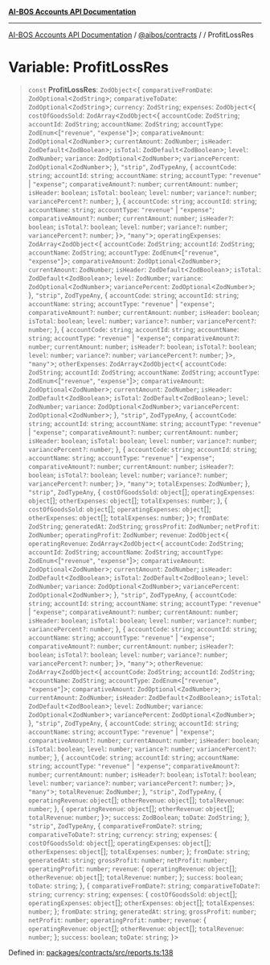 [**AI-BOS Accounts API Documentation**](../../../README.md)

***

[AI-BOS Accounts API Documentation](../../../README.md) / [@aibos/contracts](../README.md) / [](../README.md) / ProfitLossRes

# Variable: ProfitLossRes

> `const` **ProfitLossRes**: `ZodObject`\<\{ `comparativeFromDate`: `ZodOptional`\<`ZodString`\>; `comparativeToDate`: `ZodOptional`\<`ZodString`\>; `currency`: `ZodString`; `expenses`: `ZodObject`\<\{ `costOfGoodsSold`: `ZodArray`\<`ZodObject`\<\{ `accountCode`: `ZodString`; `accountId`: `ZodString`; `accountName`: `ZodString`; `accountType`: `ZodEnum`\<\[`"revenue"`, `"expense"`\]\>; `comparativeAmount`: `ZodOptional`\<`ZodNumber`\>; `currentAmount`: `ZodNumber`; `isHeader`: `ZodDefault`\<`ZodBoolean`\>; `isTotal`: `ZodDefault`\<`ZodBoolean`\>; `level`: `ZodNumber`; `variance`: `ZodOptional`\<`ZodNumber`\>; `variancePercent`: `ZodOptional`\<`ZodNumber`\>; \}, `"strip"`, `ZodTypeAny`, \{ `accountCode`: `string`; `accountId`: `string`; `accountName`: `string`; `accountType`: `"revenue"` \| `"expense"`; `comparativeAmount?`: `number`; `currentAmount`: `number`; `isHeader`: `boolean`; `isTotal`: `boolean`; `level`: `number`; `variance?`: `number`; `variancePercent?`: `number`; \}, \{ `accountCode`: `string`; `accountId`: `string`; `accountName`: `string`; `accountType`: `"revenue"` \| `"expense"`; `comparativeAmount?`: `number`; `currentAmount`: `number`; `isHeader?`: `boolean`; `isTotal?`: `boolean`; `level`: `number`; `variance?`: `number`; `variancePercent?`: `number`; \}\>, `"many"`\>; `operatingExpenses`: `ZodArray`\<`ZodObject`\<\{ `accountCode`: `ZodString`; `accountId`: `ZodString`; `accountName`: `ZodString`; `accountType`: `ZodEnum`\<\[`"revenue"`, `"expense"`\]\>; `comparativeAmount`: `ZodOptional`\<`ZodNumber`\>; `currentAmount`: `ZodNumber`; `isHeader`: `ZodDefault`\<`ZodBoolean`\>; `isTotal`: `ZodDefault`\<`ZodBoolean`\>; `level`: `ZodNumber`; `variance`: `ZodOptional`\<`ZodNumber`\>; `variancePercent`: `ZodOptional`\<`ZodNumber`\>; \}, `"strip"`, `ZodTypeAny`, \{ `accountCode`: `string`; `accountId`: `string`; `accountName`: `string`; `accountType`: `"revenue"` \| `"expense"`; `comparativeAmount?`: `number`; `currentAmount`: `number`; `isHeader`: `boolean`; `isTotal`: `boolean`; `level`: `number`; `variance?`: `number`; `variancePercent?`: `number`; \}, \{ `accountCode`: `string`; `accountId`: `string`; `accountName`: `string`; `accountType`: `"revenue"` \| `"expense"`; `comparativeAmount?`: `number`; `currentAmount`: `number`; `isHeader?`: `boolean`; `isTotal?`: `boolean`; `level`: `number`; `variance?`: `number`; `variancePercent?`: `number`; \}\>, `"many"`\>; `otherExpenses`: `ZodArray`\<`ZodObject`\<\{ `accountCode`: `ZodString`; `accountId`: `ZodString`; `accountName`: `ZodString`; `accountType`: `ZodEnum`\<\[`"revenue"`, `"expense"`\]\>; `comparativeAmount`: `ZodOptional`\<`ZodNumber`\>; `currentAmount`: `ZodNumber`; `isHeader`: `ZodDefault`\<`ZodBoolean`\>; `isTotal`: `ZodDefault`\<`ZodBoolean`\>; `level`: `ZodNumber`; `variance`: `ZodOptional`\<`ZodNumber`\>; `variancePercent`: `ZodOptional`\<`ZodNumber`\>; \}, `"strip"`, `ZodTypeAny`, \{ `accountCode`: `string`; `accountId`: `string`; `accountName`: `string`; `accountType`: `"revenue"` \| `"expense"`; `comparativeAmount?`: `number`; `currentAmount`: `number`; `isHeader`: `boolean`; `isTotal`: `boolean`; `level`: `number`; `variance?`: `number`; `variancePercent?`: `number`; \}, \{ `accountCode`: `string`; `accountId`: `string`; `accountName`: `string`; `accountType`: `"revenue"` \| `"expense"`; `comparativeAmount?`: `number`; `currentAmount`: `number`; `isHeader?`: `boolean`; `isTotal?`: `boolean`; `level`: `number`; `variance?`: `number`; `variancePercent?`: `number`; \}\>, `"many"`\>; `totalExpenses`: `ZodNumber`; \}, `"strip"`, `ZodTypeAny`, \{ `costOfGoodsSold`: `object`[]; `operatingExpenses`: `object`[]; `otherExpenses`: `object`[]; `totalExpenses`: `number`; \}, \{ `costOfGoodsSold`: `object`[]; `operatingExpenses`: `object`[]; `otherExpenses`: `object`[]; `totalExpenses`: `number`; \}\>; `fromDate`: `ZodString`; `generatedAt`: `ZodString`; `grossProfit`: `ZodNumber`; `netProfit`: `ZodNumber`; `operatingProfit`: `ZodNumber`; `revenue`: `ZodObject`\<\{ `operatingRevenue`: `ZodArray`\<`ZodObject`\<\{ `accountCode`: `ZodString`; `accountId`: `ZodString`; `accountName`: `ZodString`; `accountType`: `ZodEnum`\<\[`"revenue"`, `"expense"`\]\>; `comparativeAmount`: `ZodOptional`\<`ZodNumber`\>; `currentAmount`: `ZodNumber`; `isHeader`: `ZodDefault`\<`ZodBoolean`\>; `isTotal`: `ZodDefault`\<`ZodBoolean`\>; `level`: `ZodNumber`; `variance`: `ZodOptional`\<`ZodNumber`\>; `variancePercent`: `ZodOptional`\<`ZodNumber`\>; \}, `"strip"`, `ZodTypeAny`, \{ `accountCode`: `string`; `accountId`: `string`; `accountName`: `string`; `accountType`: `"revenue"` \| `"expense"`; `comparativeAmount?`: `number`; `currentAmount`: `number`; `isHeader`: `boolean`; `isTotal`: `boolean`; `level`: `number`; `variance?`: `number`; `variancePercent?`: `number`; \}, \{ `accountCode`: `string`; `accountId`: `string`; `accountName`: `string`; `accountType`: `"revenue"` \| `"expense"`; `comparativeAmount?`: `number`; `currentAmount`: `number`; `isHeader?`: `boolean`; `isTotal?`: `boolean`; `level`: `number`; `variance?`: `number`; `variancePercent?`: `number`; \}\>, `"many"`\>; `otherRevenue`: `ZodArray`\<`ZodObject`\<\{ `accountCode`: `ZodString`; `accountId`: `ZodString`; `accountName`: `ZodString`; `accountType`: `ZodEnum`\<\[`"revenue"`, `"expense"`\]\>; `comparativeAmount`: `ZodOptional`\<`ZodNumber`\>; `currentAmount`: `ZodNumber`; `isHeader`: `ZodDefault`\<`ZodBoolean`\>; `isTotal`: `ZodDefault`\<`ZodBoolean`\>; `level`: `ZodNumber`; `variance`: `ZodOptional`\<`ZodNumber`\>; `variancePercent`: `ZodOptional`\<`ZodNumber`\>; \}, `"strip"`, `ZodTypeAny`, \{ `accountCode`: `string`; `accountId`: `string`; `accountName`: `string`; `accountType`: `"revenue"` \| `"expense"`; `comparativeAmount?`: `number`; `currentAmount`: `number`; `isHeader`: `boolean`; `isTotal`: `boolean`; `level`: `number`; `variance?`: `number`; `variancePercent?`: `number`; \}, \{ `accountCode`: `string`; `accountId`: `string`; `accountName`: `string`; `accountType`: `"revenue"` \| `"expense"`; `comparativeAmount?`: `number`; `currentAmount`: `number`; `isHeader?`: `boolean`; `isTotal?`: `boolean`; `level`: `number`; `variance?`: `number`; `variancePercent?`: `number`; \}\>, `"many"`\>; `totalRevenue`: `ZodNumber`; \}, `"strip"`, `ZodTypeAny`, \{ `operatingRevenue`: `object`[]; `otherRevenue`: `object`[]; `totalRevenue`: `number`; \}, \{ `operatingRevenue`: `object`[]; `otherRevenue`: `object`[]; `totalRevenue`: `number`; \}\>; `success`: `ZodBoolean`; `toDate`: `ZodString`; \}, `"strip"`, `ZodTypeAny`, \{ `comparativeFromDate?`: `string`; `comparativeToDate?`: `string`; `currency`: `string`; `expenses`: \{ `costOfGoodsSold`: `object`[]; `operatingExpenses`: `object`[]; `otherExpenses`: `object`[]; `totalExpenses`: `number`; \}; `fromDate`: `string`; `generatedAt`: `string`; `grossProfit`: `number`; `netProfit`: `number`; `operatingProfit`: `number`; `revenue`: \{ `operatingRevenue`: `object`[]; `otherRevenue`: `object`[]; `totalRevenue`: `number`; \}; `success`: `boolean`; `toDate`: `string`; \}, \{ `comparativeFromDate?`: `string`; `comparativeToDate?`: `string`; `currency`: `string`; `expenses`: \{ `costOfGoodsSold`: `object`[]; `operatingExpenses`: `object`[]; `otherExpenses`: `object`[]; `totalExpenses`: `number`; \}; `fromDate`: `string`; `generatedAt`: `string`; `grossProfit`: `number`; `netProfit`: `number`; `operatingProfit`: `number`; `revenue`: \{ `operatingRevenue`: `object`[]; `otherRevenue`: `object`[]; `totalRevenue`: `number`; \}; `success`: `boolean`; `toDate`: `string`; \}\>

Defined in: [packages/contracts/src/reports.ts:138](https://github.com/pohlai88/accounts/blob/48103fb36d28b2b9bfb33472b6de2f719773cde9/packages/contracts/src/reports.ts#L138)
